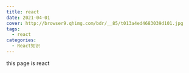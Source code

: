 ```yaml
---
title: react
date: 2021-04-01
cover: http://browser9.qhimg.com/bdr/__85/t013a4ed4683039d101.jpg
tags:
  - react
categories:
  - React知识
---
```


this page is react

